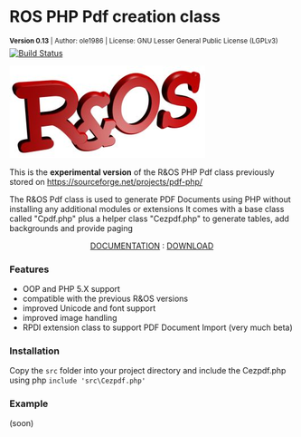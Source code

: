 # ROS PHP Pdf creation class
<sup>**Version 0.13** | Author: ole1986 | License: GNU Lesser General Public License (LGPLv3) </sup><br />
[![Build Status](https://travis-ci.org/rospdf/pdf-php.svg?branch=experimental)](https://travis-ci.org/rospdf/pdf-php)

![ros.jpg](https://raw.githubusercontent.com/ole1986/pdf-php/master/ros.jpg "R&OS PHP Pdf creation class")

This is the **experimental version** of the R&OS PHP Pdf class previously stored on https://sourceforge.net/projects/pdf-php/

The R&OS Pdf class is used to generate PDF Documents using PHP without installing any additional modules or extensions
It comes with a base class called "Cpdf.php" plus a helper class "Cezpdf.php" to generate tables, add backgrounds and provide paging

<p align="center"> <a href="readme.pdf">DOCUMENTATION</a> : <a href="../../archive/experimental.zip">DOWNLOAD</a></p>

### Features
- OOP and PHP 5.X support
- compatible with the previous R&OS versions
- improved Unicode and font support
- improved image handling
- RPDI extension class to support PDF Document Import (very much beta)

### Installation

Copy the `src` folder into your project directory and include the Cezpdf.php using php `include 'src\Cezpdf.php'`

### Example

(soon)
